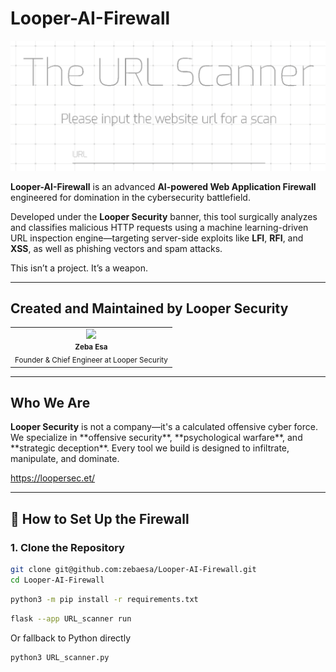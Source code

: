 <h1>Looper-AI-Firewall</h1>
<p>
  <img src="Animation.gif">
</p>

**Looper-AI-Firewall** is an advanced **AI-powered Web Application Firewall** engineered for domination in the cybersecurity battlefield.

Developed under the **Looper Security** banner, this tool surgically analyzes and classifies malicious HTTP requests using a machine learning-driven URL inspection engine—targeting server-side exploits like **LFI**, **RFI**, and **XSS**, as well as phishing vectors and spam attacks.

This isn’t a project. It’s a weapon.

---

<h2>Created and Maintained by Looper Security</h2>

<table>
  <tbody>
    <tr>
      <td align="center">
        <a href="https://github.com/zebaesa">
        <img src="https://avatars.githubusercontent.com/zebaesa" width="100px;">
        </a><br/>
        <small><b>Zeba Esa</b></small><br/>
        <sub>Founder & Chief Engineer at Looper Security</sub>
      </td>
    </tr>
  </tbody>
</table>

---

<h2>Who We Are</h2>
<b>Looper Security</b> is not a company—it's a calculated offensive cyber force.  
We specialize in **offensive security**, **psychological warfare**, and **strategic deception**. Every tool we build is designed to infiltrate, manipulate, and dominate.

https://loopersec.et/

---

## 🔧 How to Set Up the Firewall

### 1. Clone the Repository

```bash
git clone git@github.com:zebaesa/Looper-AI-Firewall.git
cd Looper-AI-Firewall
```

```bash
python3 -m pip install -r requirements.txt
```

```bash
flask --app URL_scanner run
```

Or fallback to Python directly

```bash
python3 URL_scanner.py
```
